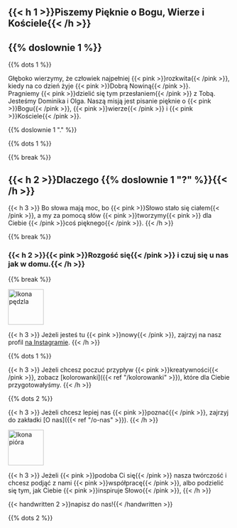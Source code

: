 ---
---
<span class="mobile-hide">

  ## {{< h 1 >}}Piszemy Pięknie o Bogu, Wierze i Kościele{{< /h >}}
  ## {{% doslownie 1 %}}
  {{% dots 1 %}}

</span>

<p>

Głęboko wierzymy, że człowiek najpełniej {{< pink >}}rozkwita{{< /pink >}}, kiedy na co dzień żyje {{< pink >}}Dobrą Nowiną{{< /pink >}}.<br />
Pragniemy {{< pink >}}dzielić się tym przesłaniem{{< /pink >}} z Tobą. Jesteśmy Dominika i Olga. Naszą misją jest pisanie pięknie o {{< pink >}}Bogu{{< /pink >}}, {{< pink >}}wierze{{< /pink >}} i {{< pink >}}Kościele{{< /pink >}}. 

 </p>

<p>{{% doslownie 1 "." %}}</p>
{{% dots 1 %}}

{{% break %}}

## {{< h 2 >}}Dlaczego {{% doslownie 1 "?" %}}{{< /h >}}

<p>
{{< h 3 >}}
Bo słowa mają moc, bo {{< pink >}}Słowo stało się ciałem{{< /pink >}}, a my za pomocą słów {{< pink >}}tworzymy{{< pink >}} dla Ciebie {{< /pink >}}coś pięknego{{< /pink >}}.
{{< /h >}}
</p>

{{% break %}}

### {{< h 2 >}}{{< pink >}}Rozgość się{{< /pink >}} i czuj się u nas jak w domu.{{< /h >}}

{{% break %}}

<img alt="Ikona pędzla" src="/img/brush-icon.svg" style="width: 5rem;" />

<p>
{{< h 3 >}}
Jeżeli jesteś tu {{< pink >}}nowy{{< /pink >}}, zajrzyj na nasz profil <a href="https://instagram/">na Instagramie</a>.
{{< /h >}}
</p>

{{% dots 1 %}}

<p>
{{< h 3 >}}
Jeżeli chcesz poczuć przypływ {{< pink >}}kreatywności{{< /pink >}}, zobacz [kolorowanki]({{< ref "/kolorowanki" >}}), które dla Ciebie przygotowałyśmy.
{{< /h >}}
</p>

{{% dots 2 %}}

<p>
{{< h 3 >}}
  Jeżeli chcesz lepiej nas {{< pink >}}poznać{{< /pink >}}, zajrzyj do zakładki [O nas]({{< ref "/o-nas" >}}).
{{< /h >}}
</p>

<img alt="Ikona pióra" src="/img/pen-icon.svg" style="width: 5rem;" />

<p>
{{< h 3 >}}
Jeżeli {{< pink >}}podoba Ci się{{< /pink >}} nasza twórczość i chcesz podjąć z nami {{< pink >}}współpracę{{< /pink >}}, albo podzielić się tym, jak Ciebie {{< pink >}}inspiruje Słowo{{< /pink >}},
{{< /h >}}
</p>
<p>
{{< handwritten 2 >}}napisz do nas!{{< /handwritten >}}
</p>

{{% dots 2 %}}

